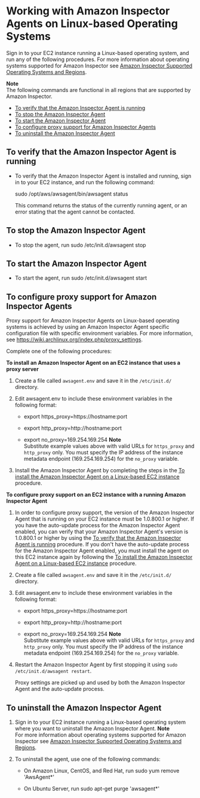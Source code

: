 # Working with Amazon Inspector Agents on Linux\-based Operating Systems<a name="inspector_agents-on-linux"></a>

Sign in to your EC2 instance running a Linux\-based operating system, and run any of the following procedures\. For more information about operating systems supported for Amazon Inspector see [Amazon Inspector Supported Operating Systems and Regions](inspector_supported_os_regions.md)\.

**Note**  
The following commands are functional in all regions that are supported by Amazon Inspector\.


+ [To verify that the Amazon Inspector Agent is running](#verify-linux)
+ [To stop the Amazon Inspector Agent](#stop-linux)
+ [To start the Amazon Inspector Agent](#start-linux)
+ [To configure proxy support for Amazon Inspector Agents](#inspector-agent-proxy-linux)
+ [To uninstall the Amazon Inspector Agent](#uninstall-linux)

## To verify that the Amazon Inspector Agent is running<a name="verify-linux"></a>

+ To verify that the Amazon Inspector Agent is installed and running, sign in to your EC2 instance, and run the following command:

  sudo /opt/aws/awsagent/bin/awsagent status

  This command returns the status of the currently running agent, or an error stating that the agent cannot be contacted\.

## To stop the Amazon Inspector Agent<a name="stop-linux"></a>

+ To stop the agent, run sudo /etc/init\.d/awsagent stop

## To start the Amazon Inspector Agent<a name="start-linux"></a>

+ To start the agent, run sudo /etc/init\.d/awsagent start

## To configure proxy support for Amazon Inspector Agents<a name="inspector-agent-proxy-linux"></a>

Proxy support for Amazon Inspector Agents on Linux\-based operating systems is achieved by using an Amazon Inspector Agent specific configuration file with specific environment variables\. For more information, see [https://wiki\.archlinux\.org/index\.php/proxy\_settings](https://wiki.archlinux.org/index.php/proxy_settings)\.

Complete one of the following procedures:

**To install an Amazon Inspector Agent on an EC2 instance that uses a proxy server**

1. Create a file called `awsagent.env` and save it in the `/etc/init.d/` directory\.

1. Edit awsagent\.env to include these environment variables in the following format:

   + export https\_proxy=https://hostname:port

   + export http\_proxy=http://hostname:port

   + export no\_proxy=169\.254\.169\.254
**Note**  
Substitute example values above with valid URLs for `https_proxy` and `http_proxy` only\. You must specify the IP address of the instance metadata endpoint \(169\.254\.169\.254\) for the `no_proxy` variable\. 

1. Install the Amazon Inspector Agent by completing the steps in the [To install the Amazon Inspector Agent on a Linux\-based EC2 instance](inspector_installing-uninstalling-agents.md#install-linux) procedure\.

**To configure proxy support on an EC2 instance with a running Amazon Inspector Agent**

1. In order to configure proxy support, the version of the Amazon Inspector Agent that is running on your EC2 instance must be 1\.0\.800\.1 or higher\. If you have the auto\-update process for the Amazon Inspector Agent enabled, you can verify that your Amazon Inspector Agent's version is 1\.0\.800\.1 or higher by using the [To verify that the Amazon Inspector Agent is running](#verify-linux) procedure\. If you don't have the auto\-update process for the Amazon Inspector Agent enabled, you must install the agent on this EC2 instance again by following the [To install the Amazon Inspector Agent on a Linux\-based EC2 instance](inspector_installing-uninstalling-agents.md#install-linux) procedure\.

1. Create a file called `awsagent.env` and save it in the `/etc/init.d/` directory\.

1. Edit awsagent\.env to include these environment variables in the following format:

   + export https\_proxy=https://hostname:port

   + export http\_proxy=http://hostname:port

   + export no\_proxy=169\.254\.169\.254
**Note**  
Substitute example values above with valid URLs for `https_proxy` and `http_proxy` only\. You must specify the IP address of the instance metadata endpoint \(169\.254\.169\.254\) for the `no_proxy` variable\. 

1. Restart the Amazon Inspector Agent by first stopping it using `sudo /etc/init.d/awsagent restart`\.

   Proxy settings are picked up and used by both the Amazon Inspector Agent and the auto\-update process\.

## To uninstall the Amazon Inspector Agent<a name="uninstall-linux"></a>

1. Sign in to your EC2 instance running a Linux\-based operating system where you want to uninstall the Amazon Inspector Agent\.
**Note**  
For more information about operating systems supported for Amazon Inspector see [Amazon Inspector Supported Operating Systems and Regions](inspector_supported_os_regions.md)\.

1. To uninstall the agent, use one of the following commands:

   + On Amazon Linux, CentOS, and Red Hat, run sudo yum remove 'AwsAgent\*'

   + On Ubuntu Server, run sudo apt\-get purge 'awsagent\*'